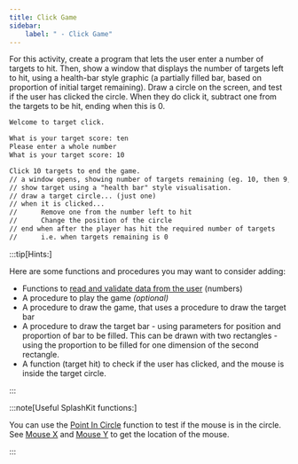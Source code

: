 ```yaml
---
title: Click Game
sidebar:
    label: " - Click Game"
---
```


For this activity, create a program that lets the user enter a number of targets to hit. Then, show a window that displays the number of targets left to hit, using a health-bar style graphic (a partially filled bar, based on proportion of initial target remaining). Draw a circle on the screen, and test if the user has clicked the circle. When they do click it, subtract one from the targets to be hit, ending when this is 0.

```txt
Welcome to target click.

What is your target score: ten
Please enter a whole number
What is your target score: 10

Click 10 targets to end the game.
// a window opens, showing number of targets remaining (eg. 10, then 9, etc)
// show target using a "health bar" style visualisation.
// draw a target circle... (just one)
// when it is clicked...
//      Remove one from the number left to hit
//      Change the position of the circle
// end when after the player has hit the required number of targets
//      i.e. when targets remaining is 0
```

:::tip[Hints:]

Here are some functions and procedures you may want to consider adding:

- Functions to [read and validate data from the user](/book/part-2-organised-code/2-organising-code/1-tour/00-2-explore-functions) (numbers)
- A procedure to play the game *(optional)*
- A procedure to draw the game, that uses a procedure to draw the target bar
- A procedure to draw the target bar - using parameters for position and proportion of bar to be filled. This can be drawn with two rectangles - using the proportion to be filled for one dimension of the second rectangle.
- A function (target hit) to check if the user has clicked, and the mouse is inside the target circle.

:::

:::note[Useful SplashKit functions:]

You can use the [Point In Circle](https://splashkit.io/api/geometry/#point-in-circle-with-values) function to test if the mouse is in the circle. See [Mouse X](https://splashkit.io/api/input/#mouse-x) and [Mouse Y](https://splashkit.io/api/input/#mouse-y) to get the location of the mouse.

:::
